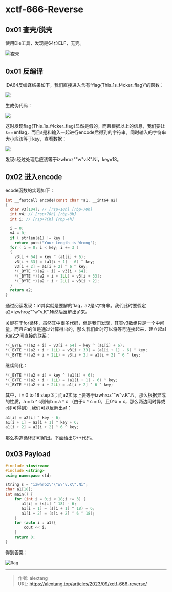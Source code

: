 # xctf-666-Reverse


## 0x01 查壳/脱壳

使用Die工具，发现是64位ELF，无壳。

![查壳](https://cdn.jsdelivr.net/gh/thecoderalex/imgs@upload/2023/20230917210240.png)

## 0x01 反编译

IDA64反编译结果如下，我们直接进入含有“flag{This_1s_f4cker_flag}”的函数：

![](https://cdn.jsdelivr.net/gh/thecoderalex/imgs@upload/2023/image-20230917210638942.png)

生成伪代码：

![](https://cdn.jsdelivr.net/gh/thecoderalex/imgs@upload/2023/image-20230917210731748.png)

这时发现flag{This_1s_f4cker_flag}显然是假的，而且根据以上的信息，我们要让s==enflag，而且s是和输入一起进行encode后得到的字符串。同时输入的字符串大小应该等于key，查看数据：

![](https://cdn.jsdelivr.net/gh/thecoderalex/imgs@upload/2023/image-20230917211226301.png)

发现s经过处理后应该等于izwhroz""w"v.K".Ni，key=18。

## 0x02 进入encode

ecode函数的实现如下：

```c
int __fastcall encode(const char *a1, __int64 a2)
{
  char v3[104]; // [rsp+10h] [rbp-70h]
  int v4; // [rsp+78h] [rbp-8h]
  int i; // [rsp+7Ch] [rbp-4h]

  i = 0;
  v4 = 0;
  if ( strlen(a1) != key )
    return puts("Your Length is Wrong");
  for ( i = 0; i < key; i += 3 )
  {
    v3[i + 64] = key ^ (a1[i] + 6);
    v3[i + 33] = (a1[i + 1] - 6) ^ key;
    v3[i + 2] = a1[i + 2] ^ 6 ^ key;
    *(_BYTE *)(a2 + i) = v3[i + 64];
    *(_BYTE *)(a2 + i + 1LL) = v3[i + 33];
    *(_BYTE *)(a2 + i + 2LL) = v3[i + 2];
  }
  return a2;
}
```

通过阅读发现：a1其实就是要解的flag，a2是s字符串。我们此时要假定a2=izwhroz""w"v.K".Ni然后反解出a1来。

关键在于for循环，虽然其中很多代码，但是我们发现，其实v3数组只是一个中间量，而且它的值是通过计算得出的，那么我们此时可以将等号连接起来，建立起a1和a2之间直接的联系：

```c++
*(_BYTE *)(a2 + i) = v3[i + 64] = key ^ (a1[i] + 6);
*(_BYTE *)(a2 + i + 1LL) = v3[i + 33] = (a1[i + 1] - 6) ^ key;
*(_BYTE *)(a2 + i + 2LL) = v3[i + 2] = a1[i + 2] ^ 6 ^ key;
```

继续简化：

```c++
*(_BYTE *)(a2 + i) = key ^ (a1[i] + 6);
*(_BYTE *)(a2 + i + 1LL) = (a1[i + 1] - 6) ^ key;
*(_BYTE *)(a2 + i + 2LL) = a1[i + 2] ^ 6 ^ key;
```

其中，i = 0 to 18 step 3；而a2实际上要等于izwhroz""w"v.K".N。那么根据异或的性质，a = b ^ c则有b = a ^ c （由于c ^ c = 0，且0^x = x，那么两边同时异或c即可得到）,我们可以反解出a1：

```c++
a1[i] = a2[i] ^ key - 6;
a1[i + 1] = a2[i + 1] ^ key + 6;
a1[i + 2] = a2[i + 2] ^ 6 ^ key;
```

那么构造循环即可解出。下面给出C++代码。

## 0x03 Payload

```c++
#include <iostream>
#include <string>
using namespace std;

string s = "izwhroz\"\"w\"v.K\".Ni";
char a1[18];
int main() {
    for (int i = 0;i < 18;i += 3) {
       a1[i] = (s[i] ^ 18) - 6;
       a1[i + 1] = (s[i + 1] ^ 18) + 6;
       a1[i + 2] = (s[i + 2] ^ 6 ^ 18);
    }
    for (auto i : a1){
        cout << i;
    }
    return 0;
}
```

得到答案：

![flag](https://cdn.jsdelivr.net/gh/thecoderalex/imgs@upload/2023/image-20230917212215791.png)


---

> 作者: alextang  
> URL: https://alextang.top/articles/2023/09/xctf-666-reverse/  

